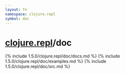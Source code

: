 ```yaml
---
layout: fn
namespace: clojure.repl
symbol: doc
---
```


# [clojure.repl](../)/doc

{% include 1.5.0/clojure.repl/doc/docs.md %}
{% include 1.5.0/clojure.repl/doc/examples.md %}
{% include 1.5.0/clojure.repl/doc/src.md %}

